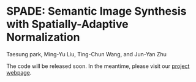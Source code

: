 # SPADE: Semantic Image Synthesis with Spatially-Adaptive Normalization

Taesung park, Ming-Yu Liu, Ting-Chun Wang, and Jun-Yan Zhu

The code will be released soon. In the meantime, please visit our [project webpage](https://nvlabs.github.io/SPADE/).


